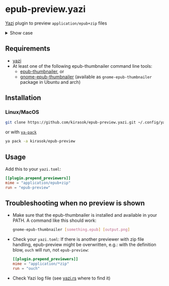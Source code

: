 # epub-preview.yazi

[Yazi](https://github.com/sxyazi/yazi) plugin to preview `application/epub+zip` files

<details>
  <summary>Show case</summary>
  <img src="https://github.com/kirasok/epub-preview.yazi/assets/75790517/df829053-ceeb-409a-bd4d-175ca2e809af"/>
</details>

## Requirements

- [yazi](https://github.com/sxyazi/yazi)
- At least one of the following epub-thumbnailer command line tools:
  - [epub-thumbnailer](https://github.com/marianosimone/epub-thumbnailer), or
  - [gnome-epub-thumbnailer](https://gitlab.gnome.org/GNOME/gnome-epub-thumbnailer)
    (available as `gnome-epub-thumbnailer` package in Ubuntu and arch)

## Installation

### Linux/MacOS

```sh
git clone https://github.com/kirasok/epub-preview.yazi.git ~/.config/yazi/plugins/epub-preview.yazi
```

or with [`ya-pack`](https://yazi-rs.github.io/docs/cli/#package-manager)

```sh
ya pack -a kirasok/epub-preview
```

## Usage

Add this to your `yazi.toml`:

```toml
[[plugin.prepend_previewers]]
mime = "application/epub+zip"
run = "epub-preview"
```

## Troubleshooting when no preview is shown

- Make sure that the epub-thumbnailer is installed and available in your PATH. A command like this should work:

  ```bash
  gnome-epub-thumbnailer [something.epub] [output.png]
  ```

- Check your `yazi.toml`: If there is another previewer with zip file handling, epub-preview might be overwritten, e.g.: with the definition blow, `ouch` will run, not `epub-preview`:

  ```toml
  [[plugin.prepend_previewers]]
  mime = "application/*zip" 
  run = "ouch" 
  ```

- Check Yazi log file (see [yazi.rs](https://yazi-rs.github.io/docs/plugins/overview/#logging) where to find it)
